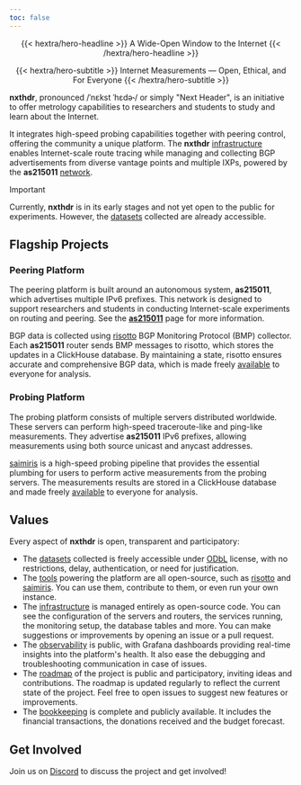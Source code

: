 ```yaml
---
toc: false
---
```


<div class="hx-mt-6 hx-mb-6" style="text-align: center;">
{{< hextra/hero-headline >}}
A Wide-Open Window to the Internet
{{< /hextra/hero-headline >}}

{{< hextra/hero-subtitle >}}
Internet Measurements — Open, Ethical, and For Everyone
{{< /hextra/hero-subtitle >}}
</div>

**nxthdr**, pronounced /ˈnɛkst ˈhɛdə˞/ or simply "Next Header", is an initiative to offer metrology capabilities to researchers and students to study and learn about the Internet.

It integrates high-speed probing capabilities together with peering control, offering the community a unique platform. The **nxthdr** [infrastructure](/infrastructure) enables Internet-scale route tracing while managing and collecting BGP advertisements from diverse vantage points and multiple IXPs, powered by the **as215011** [network](/as215011).

> [!IMPORTANT]
> Currently, **nxthdr** is in its early stages and not yet open to the public for experiments.
> However, the [datasets](/datasets) collected are already accessible.


## Flagship Projects

### Peering Platform

The peering platform is built around an autonomous system, **as215011**, which advertises multiple IPv6 prefixes. This network is designed to support researchers and students in conducting Internet-scale experiments on routing and peering. See the [**as215011**](/as215011) page for more information.

BGP data is collected using [risotto](https://github.com/nxthdr/risotto) BGP Monitoring Protocol (BMP) collector. Each **as215011** router sends BMP messages to risotto, which stores the updates in a ClickHouse database. By maintaining a state, risotto ensures accurate and comprehensive BGP data, which is made freely [available](/datasets) to everyone for analysis.

### Probing Platform

The probing platform consists of multiple servers distributed worldwide. These servers can perform high-speed traceroute-like and ping-like measurements. They advertise **as215011** IPv6 prefixes, allowing measurements using both source unicast and anycast addresses.

[saimiris](https://github.com/nxthdr/saimiris) is a high-speed probing pipeline that provides the essential plumbing for users to perform active measurements from the probing servers. The measurements results are stored in a ClickHouse database and made freely [available](/datasets) to everyone for analysis.

## Values

Every aspect of **nxthdr** is open, transparent and participatory:

* The [datasets](/datasets) collected is freely accessible under [ODbL](https://opendatacommons.org/licenses/odbl/) license, with no restrictions, delay, authentication, or need for justification.
* The [tools](https://github.com/nxthdr) powering the platform are all open-source, such as [risotto](https://github.com/nxthdr/risotto) and [saimiris](https://github.com/nxthdr/saimiris). You can use them, contribute to them, or even run your own instance.
* The [infrastructure](https://github.com/nxthdr/infrastructure) is managed entirely as open-source code. You can see the configuration of the servers and routers, the services running, the monitoring setup, the database tables and more. You can make suggestions or improvements by opening an issue or a pull request.
* The [observability](https://grafana.nxthdr.dev/dashboards) is public, with Grafana dashboards providing real-time insights into the platform's health. It also ease the debugging and troubleshooting communication in case of issues.
* The [roadmap](https://github.com/orgs/nxthdr/projects/1) of the project is public and participatory, inviting ideas and contributions. The roadmap is updated regularly to reflect the current state of the project. Feel free to open issues to suggest new features or improvements.
* The [bookkeeping](https://docs.google.com/spreadsheets/d/1fguIDaXn4DuEexZrudJjzn2Sucpy8Qx5bACcYEH1ie4/edit?usp=sharing) is complete and publicly available. It includes the financial transactions, the donations received and the budget forecast.


## Get Involved

Join us on [Discord](https://discord.gg/KRsVs7jafg) to discuss the project and get involved!
